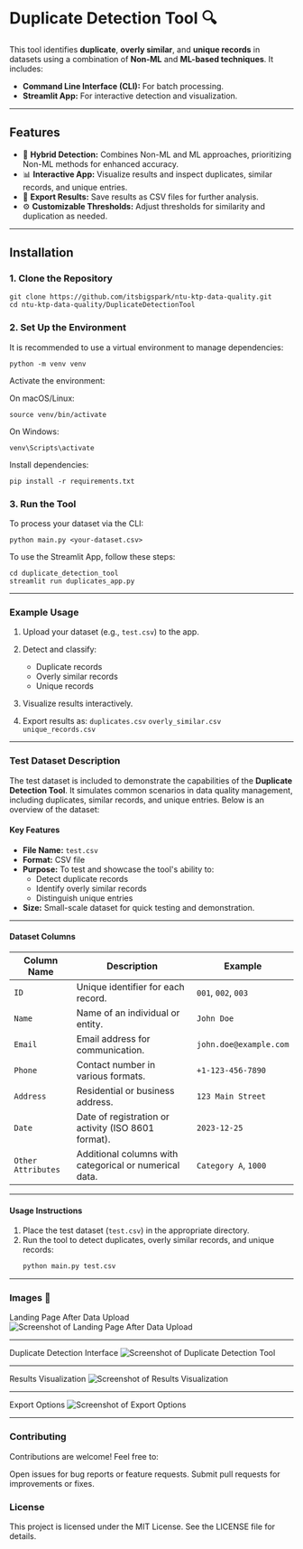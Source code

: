 # Duplicate Detection Tool 🔍

This tool identifies **duplicate**, **overly similar**, and **unique records** in datasets using a combination of **Non-ML** and **ML-based techniques**. It includes:
- **Command Line Interface (CLI):** For batch processing.
- **Streamlit App:** For interactive detection and visualization.

---

## Features

- 🔗 **Hybrid Detection:** Combines Non-ML and ML approaches, prioritizing Non-ML methods for enhanced accuracy.
- 📊 **Interactive App:** Visualize results and inspect duplicates, similar records, and unique entries.
- 📂 **Export Results:** Save results as CSV files for further analysis.
- ⚙️ **Customizable Thresholds:** Adjust thresholds for similarity and duplication as needed.

---

## Installation

### 1. Clone the Repository

```
git clone https://github.com/itsbigspark/ntu-ktp-data-quality.git
cd ntu-ktp-data-quality/DuplicateDetectionTool
```

### 2. Set Up the Environment
It is recommended to use a virtual environment to manage dependencies:
```
python -m venv venv
```

Activate the environment:

On macOS/Linux:
```
source venv/bin/activate
```

On Windows:
```
venv\Scripts\activate
```

Install dependencies:
```
pip install -r requirements.txt
```


### 3. Run the Tool

To process your dataset via the CLI:
```
python main.py <your-dataset.csv>
```

To use the Streamlit App, follow these steps:
```
cd duplicate_detection_tool
streamlit run duplicates_app.py
```
---

### Example Usage
1. Upload your dataset (e.g., ```test.csv```) to the app.

2. Detect and classify:
   - Duplicate records
   - Overly similar records
   - Unique records

3. Visualize results interactively.
   
4. Export results as:
```duplicates.csv```
```overly_similar.csv```
```unique_records.csv```

---


### **Test Dataset Description**

The test dataset is included to demonstrate the capabilities of the **Duplicate Detection Tool**. It simulates common scenarios in data quality management, including duplicates, similar records, and unique entries. Below is an overview of the dataset:

#### **Key Features**
- **File Name:** `test.csv`
- **Format:** CSV file
- **Purpose:** To test and showcase the tool's ability to:
  - Detect duplicate records
  - Identify overly similar records
  - Distinguish unique entries
- **Size:** Small-scale dataset for quick testing and demonstration.

---

#### **Dataset Columns**
| **Column Name**       | **Description**                                          | **Example**            |
|------------------------|----------------------------------------------------------|------------------------|
| `ID`                  | Unique identifier for each record.                       | `001`, `002`, `003`   |
| `Name`                | Name of an individual or entity.                         | `John Doe`            |
| `Email`               | Email address for communication.                        | `john.doe@example.com`|
| `Phone`               | Contact number in various formats.                      | `+1-123-456-7890`     |
| `Address`             | Residential or business address.                        | `123 Main Street`     |
| `Date`                | Date of registration or activity (ISO 8601 format).      | `2023-12-25`          |
| `Other Attributes`    | Additional columns with categorical or numerical data.  | `Category A`, `1000`  |

---

#### **Usage Instructions**
1. Place the test dataset (`test.csv`) in the appropriate directory.
2. Run the tool to detect duplicates, overly similar records, and unique records:
   ```bash
   python main.py test.csv

---


### Images 📸
Landing Page After Data Upload
![Screenshot of Landing Page After Data Upload](Screenshots/Screenshot%202025-01-10%20at%2014.10.30.png)

---


Duplicate Detection Interface
![Screenshot of Duplicate Detection Tool](Screenshots/Screenshot%202025-01-10%20at%2014.10.53.png)

---



Results Visualization
![Screenshot of Results Visualization](Screenshots/Screenshot%202025-01-10%20at%2014.12.41.png)

---


Export Options
![Screenshot of Export Options](Screenshots/Screenshot%202025-01-10%20at%2014.12.49.png)

---


### Contributing
Contributions are welcome! Feel free to:

Open issues for bug reports or feature requests.
Submit pull requests for improvements or fixes.

### License
This project is licensed under the MIT License. See the LICENSE file for details.



